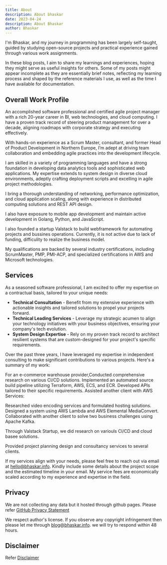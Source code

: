 ```yaml
---
title: About
description: About bhaskar
date: 2023-04-24
description: About Bhaskar
author: Bhaskar
---
```


I'm Bhaskar, and my journey in programming has been largely self-taught, guided
by studying open-source projects and practical experience gained through various
work assignments.

In these blog posts, I aim to share my learnings and experiences, hoping they
might serve as useful insights for others. Some of my posts might appear
incomplete as they are essentially brief notes, reflecting my learning process
and shaped by the reference materials I use, as well as the time I have
available for documentation.

## Overall Work Profile

An accomplished software professional and certified agile project manager with a
rich 20-year career in BI, web technologies, and cloud computing. I have a
proven track record of steering product management for over a decade, aligning
roadmaps with corporate strategy and executing effectively.

With hands-on experience as a Scrum Master, consultant, and former Head of
Product Development in Northern Europe, I’m adept at driving team collaboration
and embedding agile practices into the development lifecycle.

I am skilled in a variety of programming languages and have a strong foundation
in developing data analytics tools and sophisticated web applications. My
expertise extends to system design in diverse cloud environments, adeptly
crafting deployment scripts and excelling in agile project methodologies.

I bring a thorough understanding of networking, performance optimization, and
cloud application scaling, along with experience in distributed computing
solutions and REST API design.

I also have exposure to mobile app development and maintain active development
in Golang, Python, and JavaScript.

I also founded a startup Valstack to build webframework for automating projects and bussines operations. Currently, it is not active due to lack of funding, difficulity to realize the business model.

My qualifications are backed by several industry certifications, including
ScrumMaster, PMP, PMI-ACP, and specialized certifications in AWS and Microsoft
technologies.

## Services

As a seasoned software professional, I am excited to offer my expertise on a
contractual basis, tailored to your unique needs:

- **Technical Consultation** - Benefit from my extensive experience with actionable
  insights and tailored solutions to propel your projects forward.
- **Technical Leading Services** - Leverage my strategic acumen to align
  your technology initiatives with your business objectives, ensuring your
  company's tech evolution.
- **System Design Expertise** - Rely on my proven track record to architect
  resilient systems that are custom-designed for your project's specific
  requirements.

Over the past three years, I have leveraged my expertise in independent
consulting to make significant contributions to various projects. Here's a
summary of my work:

For an e-commerce warehouse provider,Conducted comprehensive research on various CI/CD solutions. Implemented an
automated source build pipeline utilizing Terraform, AWS, ECS, and ECR.
Developed APIs tailored to their specific requirements. Assisted another client
with AWS Services:

Researched video encoding services and formulated hosting solutions. Designed a
system using AWS Lambda and AWS Elemental MediaConvert. Collaborated with
another client to solve two business challenges using Apache Kafka.

Through Valstack Startup, we did research on variouls CI/CD and cloud basee solutions.

Provided project planning design and consultancy services to several clients.

If my services align with your needs, please feel free to reach out via email at
hello@bhaskar.info. Kindly include some details about the project scope and the
estimated timeline in your email. My service fees are economically scaled
according to my experience and expertise in the field.

## Privacy

We are not collecting any data but it hosted through github pages. Please refer
[GitHub Privacy Statement](https://docs.github.com/en/site-policy/privacy-policies/github-privacy-statement)

We respect author's license. If you observe any copyright infringement then
please let me through blog@bhaskar.info. we will try to respond within 48 hours.

## Disclaimer

Refer [Disclaimer](/disclaimer)
